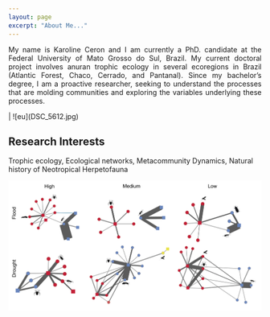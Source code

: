 ```yaml
---
layout: page
excerpt: "About Me..."
---
```


<p align="justify">
My name is Karoline Ceron and I am currently a PhD. candidate at the Federal University of Mato Grosso do Sul, Brazil. My current doctoral project involves anuran trophic ecology in several ecoregions in Brazil (Atlantic Forest, Chaco, Cerrado, and Pantanal). Since my bachelor’s degree, I am a proactive researcher, seeking to understand the processes that are molding communities and exploring the variables underlying these processes.</p> | ![eu](DSC_5612.jpg) 

## Research Interests
Trophic ecology, Ecological networks, Metacommunity Dynamics, Natural history of Neotropical Herpetofauna

![prancha](Prancha.jpg)
